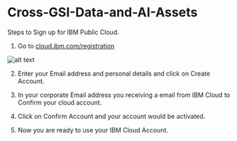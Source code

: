 # Cross-GSI-Data-and-AI-Assets

Steps to Sign up for IBM Public Cloud.


1. Go to [cloud.ibm.com/registration](cloud.ibm.com/registration)

![alt text](https://github.com/olladapunaresh/Cross-GSI-Data-and-AI-Assets/blob/master/coud_registration.png)

2. Enter your Email address and personal details and click on Create Account.

3. In your corporate Email address you receiving a email from IBM Cloud to Confirm your cloud account.

4. Click on Confirm Account and your account would be activated.

5. Now you are ready to use your IBM Cloud Account.
